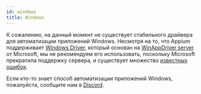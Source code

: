 ```yaml
---
id: windows
title: Windows
---
```


К сожалению, на данный момент не существует стабильного драйвера для автоматизации приложений Windows. Несмотря на то, что Appium поддерживает [Windows Driver](https://github.com/appium/appium-windows-driver), который основан на [WinAppDriver server](https://github.com/microsoft/WinAppDriver) от Microsoft, мы не рекомендуем его использовать, поскольку Microsoft прекратила поддержку сервера, и существует множество [известных ошибок](https://github.com/search?q=repo%3Amicrosoft%2FWinAppDriver+webdriverio&type=issues).

Если кто-то знает способ автоматизации приложений Windows, пожалуйста, сообщите нам в [Discord](https://discord.webdriver.io).